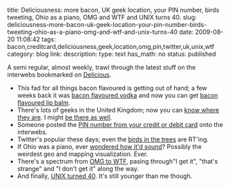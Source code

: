 title: Deliciousness: more bacon, UK geek location, your PIN number, birds tweeting, Ohio as a piano, OMG and WTF and UNIX turns 40.
slug: deliciousness-more-bacon-uk-geek-location-your-pin-number-birds-tweeting-ohio-as-a-piano-omg-and-wtf-and-unix-turns-40
date: 2009-08-20 11:08:42
tags: bacon,creditcard,deliciousness,geek,location,omg,pin,twitter,uk,unix,wtf
category: blog
link: 
description: 
type: text
has_math: no
status: published

A semi regular, almost weekly, trawl through the latest stuff on the interwebs bookmarked on [Delicious](https://www.delicious.com/vicchi "https://www.delicious.com/vicchi").


* This fad for all things bacon flavoured is getting out of hand; a few weeks back it was [bacon flavoured vodka](https://bit.ly/ScbFC "https://bit.ly/ScbFC") and now you can get [bacon flavoured lip balm](https://bit.ly/5EdqT "https://bit.ly/5EdqT").
* There's lots of geeks in the United Kingdom; now you can [know where they are](https://bit.ly/mQ8VZ "https://bit.ly/mQ8VZ"). I might [be there as well](/pages/speaking/ "/pages/speaking/").
* Someone posted the [PIN number from your credit or debit card](https://bit.ly/nQrh9 "https://bit.ly/nQrh9") onto the interwebs.
* Twitter's popular these days; even the [birds in the trees](https://bit.ly/t4MsB "https://bit.ly/t4MsB") are RT'ing.
* If Ohio was a piano, ever [wondered how it'd sound](https://bit.ly/nUbA6 "https://bit.ly/nUbA6")? Possibly the weirdest geo and mapping visualization. Ever.
* There's a spectrum from [OMG to WTF](https://bit.ly/4M2Oh "https://bit.ly/4M2Oh"), pasing through"I get it", "that's strange" and "I don't get it" along the way.
* And finally, [UNIX turned 40](https://bit.ly/rhMQl "https://bit.ly/rhMQl"). It's still younger than me though.


